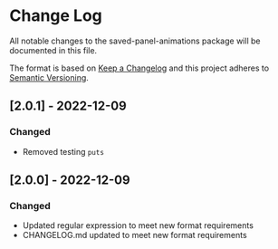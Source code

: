 # Change Log
All notable changes to the saved-panel-animations package will be documented in this file.

The format is based on [Keep a Changelog](http://keepachangelog.com/en/1.0.0/)
and this project adheres to [Semantic Versioning](http://semver.org/spec/v2.0.0.html).

## [2.0.1] - 2022-12-09

### Changed
- Removed testing `puts`


## [2.0.0] - 2022-12-09

### Changed
- Updated regular expression to meet new format requirements
- CHANGELOG.md updated to meet new format requirements


